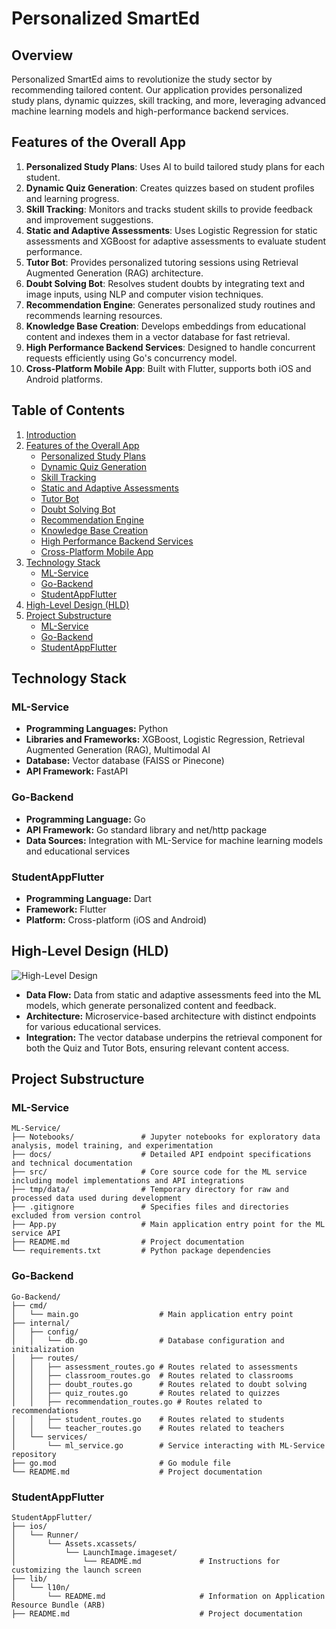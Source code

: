 
# Personalized SmartEd

## Overview
Personalized SmartEd aims to revolutionize the study sector by recommending tailored content. Our application provides personalized study plans, dynamic quizzes, skill tracking, and more, leveraging advanced machine learning models and high-performance backend services.

## Features of the Overall App
1. **Personalized Study Plans**: Uses AI to build tailored study plans for each student.
2. **Dynamic Quiz Generation**: Creates quizzes based on student profiles and learning progress.
3. **Skill Tracking**: Monitors and tracks student skills to provide feedback and improvement suggestions.
4. **Static and Adaptive Assessments**: Uses Logistic Regression for static assessments and XGBoost for adaptive assessments to evaluate student performance.
5. **Tutor Bot**: Provides personalized tutoring sessions using Retrieval Augmented Generation (RAG) architecture.
6. **Doubt Solving Bot**: Resolves student doubts by integrating text and image inputs, using NLP and computer vision techniques.
7. **Recommendation Engine**: Generates personalized study routines and recommends learning resources.
8. **Knowledge Base Creation**: Develops embeddings from educational content and indexes them in a vector database for fast retrieval.
9. **High Performance Backend Services**: Designed to handle concurrent requests efficiently using Go's concurrency model.
10. **Cross-Platform Mobile App**: Built with Flutter, supports both iOS and Android platforms.

## Table of Contents
1. [Introduction](#overview)
2. [Features of the Overall App](#features-of-the-overall-app)
   - [Personalized Study Plans](#features-of-the-overall-app)
   - [Dynamic Quiz Generation](#features-of-the-overall-app)
   - [Skill Tracking](#features-of-the-overall-app)
   - [Static and Adaptive Assessments](#features-of-the-overall-app)
   - [Tutor Bot](#features-of-the-overall-app)
   - [Doubt Solving Bot](#features-of-the-overall-app)
   - [Recommendation Engine](#features-of-the-overall-app)
   - [Knowledge Base Creation](#features-of-the-overall-app)
   - [High Performance Backend Services](#features-of-the-overall-app)
   - [Cross-Platform Mobile App](#features-of-the-overall-app)
3. [Technology Stack](#technology-stack)
   - [ML-Service](#ml-service)
   - [Go-Backend](#go-backend)
   - [StudentAppFlutter](#studentappflutter)
4. [High-Level Design (HLD)](#high-level-design-hld)
5. [Project Substructure](#project-substructure)
   - [ML-Service](#ml-service-1)
   - [Go-Backend](#go-backend-1)
   - [StudentAppFlutter](#studentappflutter-1)

## Technology Stack

### ML-Service
- **Programming Languages:** Python
- **Libraries and Frameworks:** XGBoost, Logistic Regression, Retrieval Augmented Generation (RAG), Multimodal AI
- **Database:** Vector database (FAISS or Pinecone)
- **API Framework:** FastAPI

### Go-Backend
- **Programming Language:** Go
- **API Framework:** Go standard library and net/http package
- **Data Sources:** Integration with ML-Service for machine learning models and educational services

### StudentAppFlutter
- **Programming Language:** Dart
- **Framework:** Flutter
- **Platform:** Cross-platform (iOS and Android)

## High-Level Design (HLD)
![High-Level Design](https://example.com/hld-image.png)

- **Data Flow:** Data from static and adaptive assessments feed into the ML models, which generate personalized content and feedback.
- **Architecture:** Microservice-based architecture with distinct endpoints for various educational services.
- **Integration:** The vector database underpins the retrieval component for both the Quiz and Tutor Bots, ensuring relevant content access.

## Project Substructure

### ML-Service
```
ML-Service/
├── Notebooks/               # Jupyter notebooks for exploratory data analysis, model training, and experimentation
├── docs/                    # Detailed API endpoint specifications and technical documentation
├── src/                     # Core source code for the ML service including model implementations and API integrations
├── tmp/data/                # Temporary directory for raw and processed data used during development
├── .gitignore               # Specifies files and directories excluded from version control
├── App.py                   # Main application entry point for the ML service API
├── README.md                # Project documentation
└── requirements.txt         # Python package dependencies
```

### Go-Backend
```
Go-Backend/
├── cmd/
│   └── main.go                  # Main application entry point
├── internal/
│   ├── config/
│   │   └── db.go                # Database configuration and initialization
│   ├── routes/
│   │   ├── assessment_routes.go # Routes related to assessments
│   │   ├── classroom_routes.go  # Routes related to classrooms
│   │   ├── doubt_routes.go      # Routes related to doubt solving
│   │   ├── quiz_routes.go       # Routes related to quizzes
│   │   ├── recommendation_routes.go # Routes related to recommendations
│   │   ├── student_routes.go    # Routes related to students
│   │   └── teacher_routes.go    # Routes related to teachers
│   └── services/
│       └── ml_service.go        # Service interacting with ML-Service repository
├── go.mod                       # Go module file
└── README.md                    # Project documentation
```

### StudentAppFlutter
```
StudentAppFlutter/
├── ios/
│   └── Runner/
│       └── Assets.xcassets/
│           └── LaunchImage.imageset/
│               └── README.md             # Instructions for customizing the launch screen
├── lib/
│   └── l10n/
│       └── README.md                     # Information on Application Resource Bundle (ARB)
├── README.md                             # Project documentation
```
